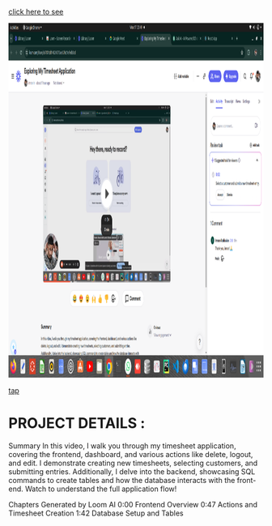  
  [click here to see ](https://www.loom.com/share/a9787cdd14524575ae62fe21efedb3cd)

  <img src="frontend/images/loomTimesheet.png" alt="Description of Image" width="1000" height="700">

[tap ](https://www.loom.com/share/a9787cdd14524575ae62fe21efedb3cd)

# PROJECT DETAILS :
Summary
In this video, I walk you through my timesheet application, covering the frontend, dashboard, and various actions like delete, logout, and edit. I demonstrate creating new timesheets, selecting customers, and submitting entries. Additionally, I delve into the backend, showcasing SQL commands to create tables and how the database interacts with the front-end. Watch to understand the full application flow!


Chapters
Generated by Loom AI
0:00
Frontend Overview
0:47
Actions and Timesheet Creation
1:42
Database Setup and Tables

































































































































   <!-- for better view click image to enlarge >>..>>
 
  
  <img src="frontend/images/projectpaje1.png" alt="Description of Image" width="700" height="200">
  
  
  <img src="frontend/images/projectpage3.png" alt="Description of Image" width="700" height="200">
  
  <img src="frontend/images/projectpage2.png" alt="Description of Image" width="700" height="200"> 
  [https://drive.google.com/drive/home] -->